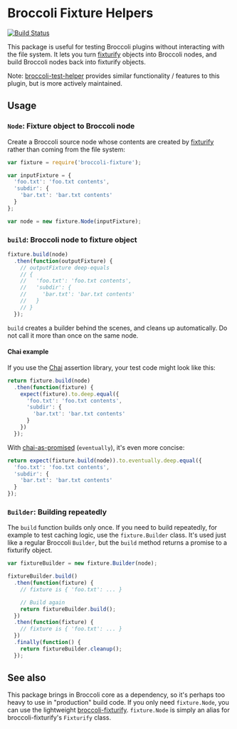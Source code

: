 # Broccoli Fixture Helpers

[![Build Status](https://travis-ci.org/broccolijs/broccoli-fixture.svg?branch=master)](https://travis-ci.org/broccolijs/broccoli-fixture)

This package is useful for testing Broccoli plugins without interacting with
the file system. It lets you turn
[fixturify](https://github.com/joliss/node-fixturify) objects into Broccoli
nodes, and build Broccoli nodes back into fixturify objects.

Note: [broccoli-test-helper](https://github.com/broccolijs/broccoli-test-helper) provides similar functionality / features to this plugin, but is more actively maintained. 

## Usage

### `Node`: Fixture object to Broccoli node

Create a Broccoli source node whose contents are created by
[fixturify](https://github.com/joliss/node-fixturify) rather than coming from
the file system:

```js
var fixture = require('broccoli-fixture');

var inputFixture = {
  'foo.txt': 'foo.txt contents',
  'subdir': {
    'bar.txt': 'bar.txt contents'
  }
};

var node = new fixture.Node(inputFixture);
```

### `build`: Broccoli node to fixture object

```js
fixture.build(node)
  .then(function(outputFixture) {
    // outputFixture deep-equals
    // {
    //   'foo.txt': 'foo.txt contents',
    //   'subdir': {
    //     'bar.txt': 'bar.txt contents'
    //   }
    // }
  });
```

`build` creates a builder behind the scenes, and cleans up automatically. Do
not call it more than once on the same node.

#### Chai example

If you use the [Chai](http://chaijs.com/) assertion library, your test code
might look like this:

```js
return fixture.build(node)
  .then(function(fixture) {
    expect(fixture).to.deep.equal({
      'foo.txt': 'foo.txt contents',
      'subdir': {
        'bar.txt': 'bar.txt contents'
      }
    })
  });
```

With [chai-as-promised](https://github.com/domenic/chai-as-promised)
(`eventually`), it's even more concise:

```js
return expect(fixture.build(node)).to.eventually.deep.equal({
  'foo.txt': 'foo.txt contents',
  'subdir': {
    'bar.txt': 'bar.txt contents'
  }
});
```

### `Builder`: Building repeatedly

The `build` function builds only once. If you need to build repeatedly, for
example to test caching logic, use the `fixture.Builder` class. It's used just
like a regular Broccoli `Builder`, but the `build` method returns a promise to
a fixturify object.

```js
var fixtureBuilder = new fixture.Builder(node);

fixtureBuilder.build()
  .then(function(fixture) {
    // fixture is { 'foo.txt': ... }

    // Build again
    return fixtureBuilder.build();
  })
  .then(function(fixture) {
    // fixture is { 'foo.txt': ... }
  })
  .finally(function() {
    return fixtureBuilder.cleanup();
  });
```

## See also

This package brings in Broccoli core as a dependency, so it's perhaps too
heavy to use in "production" build code. If you only need `fixture.Node`, you
can use the lightweight
[broccoli-fixturify](https://github.com/rwjblue/broccoli-fixturify).
`fixture.Node` is simply an alias for broccoli-fixturify's  `Fixturify` class.
